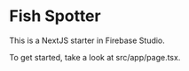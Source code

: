 # Fish Spotter

This is a NextJS starter in Firebase Studio.

To get started, take a look at src/app/page.tsx.
